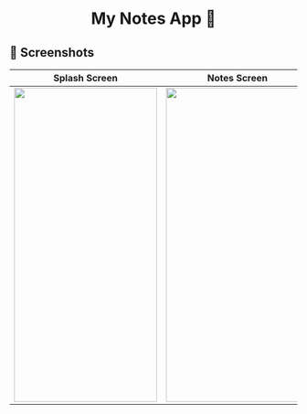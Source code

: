 # <p align="center"> My Notes App 📝 </p>

<!-- Screenshots -->
## 📸 Screenshots
| Splash Screen |  Notes Screen | Edit Notes Screen | Add new Notes Screen | 
| ------- | -------- | ------- | ------- |
|<img src="https://github.com/amineytc/My-Notes-App/assets/75496744/f4a7468c-8c65-409a-af45-848aba9179fd" width="250" height="550"/>|<img src="https://github.com/amineytc/My-Notes-App/assets/75496744/960d905f-d1ab-4173-a0f4-ceff8783c517" width="250" height="550"/>|<img src="https://github.com/amineytc/My-Notes-App/assets/75496744/0acf1695-9d7e-4fa9-a2ce-67e309090d47" width="250" height="550"/>|<img src="https://github.com/amineytc/My-Notes-App/assets/75496744/d9eccf80-8a1c-42f7-b75a-e95dcff764b5" width="250" height="550"/>|

